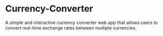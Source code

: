 # Currency-Converter
A simple and interactive currency converter web app that allows users to convert real-time exchange rates between multiple currencies.
